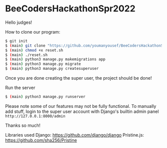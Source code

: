 # BeeCodersHackathonSpr2022
Hello judges!

How to clone our program:

```bash
$ git init
$ (main) git clone "https://github.com/youmanyousef/BeeCodersHackathonSpr2022.git"
$ (main) chmod +x reset.sh
$ (main) ./reset.sh
$ (main) python3 manage.py makemigrations app
$ (main) python3 manage.py migrate
$ (main) python3 manage.py createsuperuser
```

Once you are done creating the super user, the project should be done!

Run the server 

```bash
$ (main) python3 manage.py runserver
```

Please note some of our features may not be fully functional. To manually add stuff, login to the super user account with Django's builtin admin panel
`
http://127.0.0.1:8000/admin
`

Thanks so much!

Libraries used
Django: https://github.com/django/django
Pristine.js: https://github.com/sha256/Pristine
